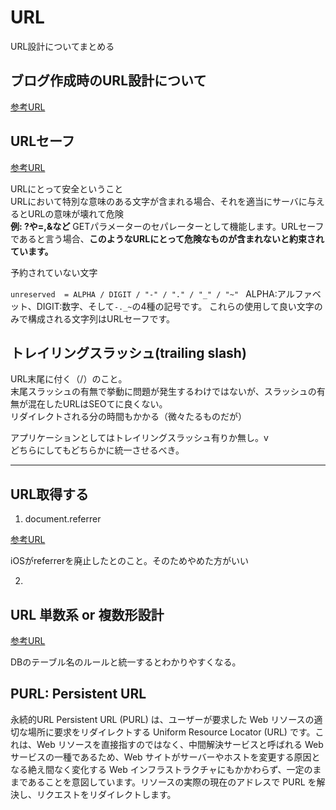 # URL

URL設計についてまとめる

## ブログ作成時のURL設計について
[参考URL](ブログ作成時のWordPressのURL設計について)

## URLセーフ
[参考URL](https://jp.quora.com/JWT%E3%81%AE%E3%82%88%E3%81%86%E3%81%AAURL%E3%82%BB%E3%83%BC%E3%83%95%E3%81%AA%E3%83%88%E3%83%BC%E3%82%AF%E3%83%B3-URL%E3%82%BB%E3%83%BC%E3%83%95%E3%81%A3%E3%81%A6%E3%81%AA%E3%82%93%E3%81%A7%E3%81%99%E3%81%8B)

URLにとって安全ということ  
URLにおいて特別な意味のある文字が含まれる場合、それを適当にサーバに与えるとURLの意味が壊れて危険  
**例: ?や=,&など**
GETパラメーターのセパレーターとして機能します。URLセーフであると言う場合、**このようなURLにとって危険なものが含まれないと約束されています。**

予約されていない文字

`unreserved  = ALPHA / DIGIT / "-" / "." / "_" / "~" `
ALPHA:アルファベット、DIGIT:数字、そして`-._~`の4種の記号です。
これらの使用して良い文字のみで構成される文字列はURLセーフです。

## トレイリングスラッシュ(trailing slash)

URL末尾に付く（/）のこと。  
末尾スラッシュの有無で挙動に問題が発生するわけではないが、スラッシュの有無が混在したURLはSEOてに良くない。  
リダイレクトされる分の時間もかかる（微々たるものだが）

アプリケーションとしてはトレイリングスラッシュ有りか無し。v  
どちらにしてもどちらかに統一させるべき。

---

## URL取得する

1. document.referrer

[参考URL](https://developer.mozilla.org/ja/docs/Web/API/Document/referrer)

iOSがreferrerを廃止したとのこと。そのためやめた方がいい

2. 

## URL 単数系 or 複数形設計

[参考URL](https://human-nature.hatenablog.com/entry/2016/10/15/130135)

DBのテーブル名のルールと統一するとわかりやすくなる。

## PURL: Persistent URL

永続的URL
Persistent URL (PURL) は、ユーザーが要求した Web リソースの適切な場所に要求をリダイレクトする Uniform Resource Locator (URL) です。これは、Web リソースを直接指すのではなく、中間解決サービスと呼ばれる Web サービスの一種であるため、Web サイトがサーバーやホストを変更する原因となる絶え間なく変化する Web インフラストラクチャにもかかわらず、一定のままであることを意図しています。リソースの実際の現在のアドレスで PURL を解決し、リクエストをリダイレクトします。